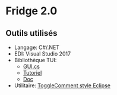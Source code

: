 # Fridge 2.0

## Outils utilisés
* Langage: C#/.NET
* EDI: Visual Studio 2017
* Bibliothèque TUI:
  * [GUI.cs](https://github.com/migueldeicaza/gui.cs)
  * [Tutoriel](https://migueldeicaza.github.io/gui.cs/articles/overview.html)
  * [Doc](https://migueldeicaza.github.io/gui.cs/api/Terminal.Gui.html)
* Utilitaire: [ToggleComment style Eclipse](https://marketplace.visualstudio.com/items?itemName=munyabe.ToggleComment)

